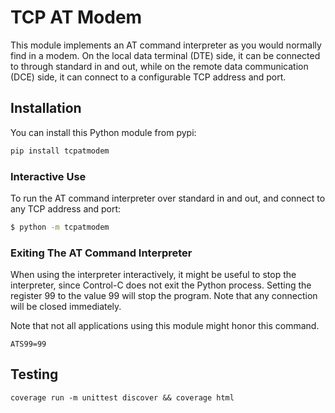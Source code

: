 # TCP AT Modem

This module implements an AT command interpreter as you would normally find in a modem. On the local data terminal (DTE) side, it can be connected to through standard in and out, while on the remote data communication (DCE) side, it can connect to a configurable TCP address and port.

## Installation

You can install this Python module from pypi:

```bash
pip install tcpatmodem
```

### Interactive Use

To run the AT command interpreter over standard in and out, and connect to any TCP address and port:

```bash
$ python -m tcpatmodem

```

### Exiting The AT Command Interpreter

When using the interpreter interactively, it might be useful to stop the interpreter, since Control-C does not exit the Python process. Setting the register 99 to the value 99 will stop the program. Note that any connection will be closed immediately.

Note that not all applications using this module might honor this command.

```
ATS99=99
```


## Testing

```
coverage run -m unittest discover && coverage html
```
